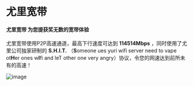 # 尤里宽带 

#### 尤里宽带 为您提获奖无数的宽带体验

尤里宽带使用P2P高速通道，最高下行速度可达到 **114514Mbps** ，同时使用了尤里公司独家研制的 **S.H.I.T.** （**S**omeone ues yuri wifi server need to vape ot**H**er ones w**I**fi and leT other one very angry）协议，令您的网速达到前所未有的高速！

![image](https://www.mywiki.cn/images/2660/f/f6/5d78b0a5eeb311d33a0240e7e432ffd1.jpg)
